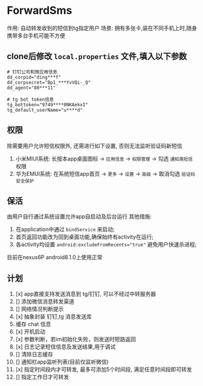 # ForwardSms

作用: 自动转发收到的短信到tg指定用户
场景: 拥有多张卡,装在不同手机上时,随身携带多台手机可能不方便

## clone后修改 `local.properties` 文件,填入以下参数
```properties
# 钉钉公司和微应用信息
dd_corpid="ding***f"
dd_corpsecret="Bp1_***YvVQi-_Q"
dd_agent="80***11"

# tg bot token信息
tg_bottoken="9749****0NKAekxI"
tg_default_userName="u****d"
```

## 权限
除需要用户允许短信权限外, 还需进行如下设置, 否则无法监听验证码新短信
1. 小米MIUI系统: 长按本app桌面图标 -> `应用信息` -> `权限管理` -> 勾选 `通知类短信` 权限
2. 华为EMUI系统: 在系统短信app首页 ->  `更多` -> `设置` -> `高级` -> 取消勾选 `验证码安全保护`

## 保活
由用户自行通过系统设置允许app自启动及后台运行
其他措施:
1. 在application中通过 `bindService` 来启动;
3. 首页返回功能改为回到桌面功能,确保始终有activity在运行;
4. 各activity均设置 `android:excludeFromRecents="true"` 避免用户快速杀进程;

目前在nexus6P android8.1.0上使用正常

## 计划
1. [x] app直接支持发送消息到 tg/钉钉, 可以不经过中转服务器
2. [] 添加微信消息转发渠道
3. [] 网络情况判断提示
4. [x] 抽象封装 钉钉,tg 消息发送库
5. 缓存 chat 信息
6. [x] 开机启动
7. [x] 参数判断，若im初始化失败，则发送时短路返回
8. [x] 日志记录短信信息及发送结果,用于调试
9. [] 清除日志缓存
10. [] 通知栏app监听列表(目前仅监听微信)
11. [x] 指定时间段内才可转发, 最多可添加5个时间段, 满足任意时间段即可转发
12. [] 指定工作日才可转发